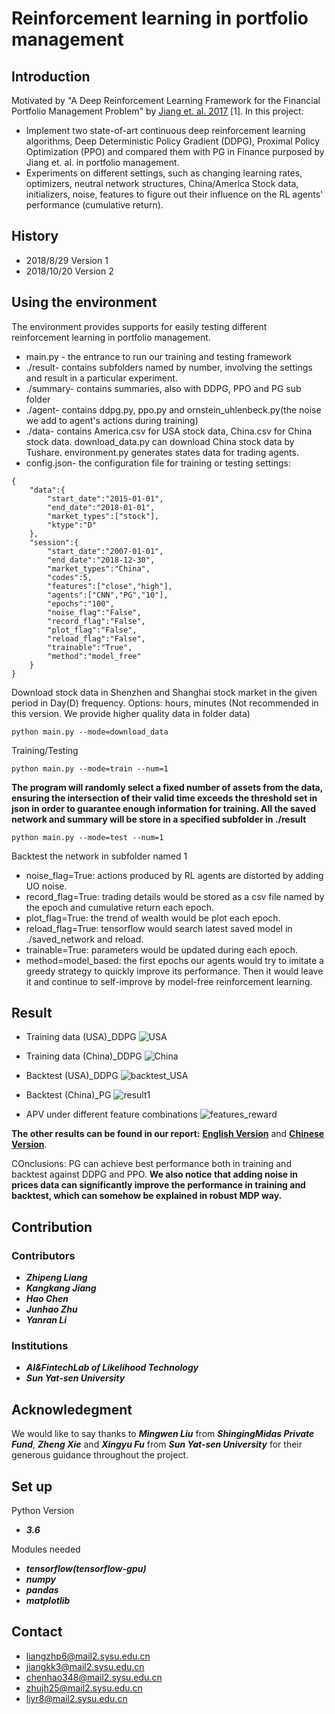 # Reinforcement learning in portfolio management

## Introduction

Motivated by "A Deep Reinforcement Learning Framework for the Financial Portfolio Management Problem" by [Jiang et. al. 2017](https://arxiv.org/abs/1706.10059) [1]. In this project:
+ Implement two state-of-art continuous deep reinforcement learning algorithms, Deep Deterministic Policy Gradient (DDPG), Proximal Policy Optimization (PPO) and compared them with PG in Finance purposed by Jiang et. al. in portfolio management. 
+ Experiments on different settings, such as changing learning rates, optimizers, neutral network structures, China/America Stock data, initializers, noise, features to figure out their influence on the RL agents' performance (cumulative return).

## History
+ 2018/8/29 Version 1
+ 2018/10/20 Version 2

## Using the environment

The environment provides supports for easily testing different reinforcement learning in portfolio management.
+ main.py -  the entrance to run our training and testing framework
+ ./result- contains subfolders named by number, involving the settings and result in a particular experiment.
+ ./summary- contains summaries, also with DDPG, PPO and PG sub folder
+ ./agent- contains ddpg.py, ppo.py and ornstein_uhlenbeck.py(the noise we add to agent's actions during training)
+ ./data- contains America.csv for USA stock data, China.csv for China stock data. download_data.py can download China stock data by Tushare. environment.py generates states data for trading agents.
+ config.json- the configuration file for training or testing settings:
```
{
	"data":{
		"start_date":"2015-01-01",
		"end_date":"2018-01-01",
		"market_types":["stock"],
		"ktype":"D"
	},
	"session":{
		"start_date":"2007-01-01",
		"end_date":"2018-12-30",
		"market_types":"China",
	    "codes":5,
		"features":["close","high"],
		"agents":["CNN","PG","10"],
		"epochs":"100",
		"noise_flag":"False",
		"record_flag":"False",
		"plot_flag":"False",
		"reload_flag":"False",
		"trainable":"True",
		"method":"model_free"
	}
}
```

Download stock data in Shenzhen and Shanghai stock market in the given period in Day(D) frequency. Options: hours, minutes (Not recommended in this version. We provide higher quality data in folder data)
```
python main.py --mode=download_data
```
Training/Testing
```
python main.py --mode=train --num=1
```
**The program will randomly select a fixed number of assets from the data, ensuring the intersection of their valid time exceeds the threshold set in json in order to guarantee enough information for training. All the saved network and summary will be store in a specified subfolder in ./result**

```
python main.py --mode=test --num=1
```
Backtest the network in subfolder named 1

+ noise_flag=True: actions produced by RL agents are distorted by adding UO noise.
+ record_flag=True: trading details would be stored as a csv file named by the epoch and cumulative return each epoch.
+ plot_flag=True: the trend of wealth would be plot each epoch.
+ reload_flag=True: tensorflow would search latest saved model in ./saved_network and reload.
+ trainable=True: parameters would be updated during each epoch.
+ method=model_based: the first epochs our agents would try to imitate a greedy strategy to quickly improve its performance. Then it would leave it and continue to self-improve by model-free reinforcement learning.

## Result
+ Training data (USA)_DDPG
  ![USA](image/USA.png)
  
+ Training data (China)_DDPG
  ![China](image/China.png)

+ Backtest (USA)_DDPG
  ![backtest_USA](image/backtest_USA.png)

+ Backtest (China)_PG
  ![result1](image/result1.png)

+ APV under different feature combinations
  ![features_reward](image/features_reward.png)

**The other results can be found in our report:** [**English Version**](https://arxiv.org/abs/1808.09940) and [**Chinese Version**](https://github.com/qq303067814/Reinforcement-learning-in-portfolio-management-/blob/master/report/%E6%B7%B1%E5%BA%A6%E5%BC%BA%E5%8C%96%E5%AD%A6%E4%B9%A0%E5%9C%A8%E8%B5%84%E4%BA%A7%E9%85%8D%E7%BD%AE%E4%B8%AD%E7%9A%84%E5%BA%94%E7%94%A8.pdf).

COnclusions: PG can achieve best performance both in training and backtest against DDPG and PPO. 
**We also notice that adding noise in prices data can significantly improve the performance in training and backtest, which can somehow be explained in robust MDP way.**




## Contribution

### Contributors

* ***Zhipeng Liang***
* ***Kangkang Jiang***
* ***Hao Chen***
* ***Junhao Zhu***
* ***Yanran Li***
### Institutions

+ ***AI&FintechLab of Likelihood Technology***
+ ***Sun Yat-sen University***

## Acknowledegment

We would like to say thanks to ***Mingwen Liu*** from ***ShingingMidas Private Fund***, ***Zheng Xie*** and ***Xingyu Fu*** from ***Sun Yat-sen University*** for their generous guidance throughout the project.

## Set up

Python Version

+ ***3.6***

Modules needed

+ ***tensorflow(tensorflow-gpu)***
+ ***numpy*** 
+ ***pandas*** 
+ ***matplotlib***

## Contact

+ liangzhp6@mail2.sysu.edu.cn
+ jiangkk3@mail2.sysu.edu.cn
+ chenhao348@mail2.sysu.edu.cn
+ zhujh25@mail2.sysu.edu.cn
+ liyr8@mail2.sysu.edu.cn
